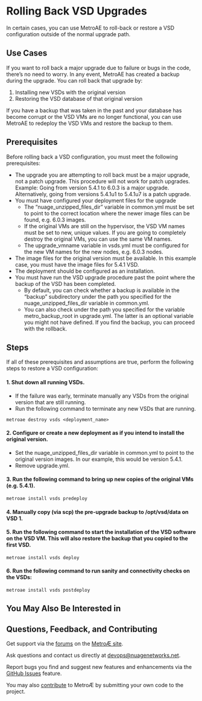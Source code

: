 # Rolling Back VSD Upgrades
In certain cases, you can use MetroAE to roll-back or restore a VSD configuration outside of the normal upgrade path. 

## Use Cases

If you want to roll back a major upgrade due to failure or bugs in the code, there’s no need to worry. In any event, MetroAE has created a backup during the upgrade. You can roll back that upgrade by: 
  1. Installing new VSDs with the original version 
  2. Restoring the VSD database of that original version
  
If you have a backup that was taken in the past and your database has become corrupt or the VSD VMs are no longer functional, you can use MetroAE to redeploy the VSD VMs and restore the backup to them. 


## Prerequisites

Before rolling back a VSD configuration, you must meet the following prerequisites: 

* The upgrade you are attempting to roll back must be a major upgrade, not a patch upgrade. This procedure will not work for patch upgrades.
Example: Going from version 5.4.1 to 6.0.3 is a major upgrade. Alternatively, going from versions 5.4.1u1 to 5.4.1u7 is a patch upgrade.
* You must have configured your deployment files for the upgrade
  * The “nuage_unzipped_files_dir” variable in common.yml must be set to point to the correct location where the newer image files can be found, e.g. 6.0.3 images.
  * If the original VMs are still on the hypervisor, the VSD VM names must be set to new, unique values. If you are going to completely destroy the original VMs, you can use the same VM names.
  * The upgrade_vmname variable in vsds.yml must be configured for the new VM names for the new nodes, e.g. 6.0.3 nodes.  
* The image files for the original version must be available. In this example case, you must have the image files for 5.4.1 VSD. 
* The deployment should be configured as an installation.
* You must have run the VSD upgrade procedure past the point where the backup of the VSD has been completed. 
  * By default, you can check whether a backup is available in the “backup” subdirectory under the path you specified for the nuage_unzipped_files_dir variable in common.yml. 
  * You can also check under the path you specified for the variable metro_backup_root in upgrade.yml. The latter is an optional variable you might not have defined. If you find the backup, you can proceed with the rollback.
  
## Steps 

If all of these prerequisites and assumptions are true, perform the following steps to restore a VSD configuration: 

#### 1. Shut down all running VSDs. 
   * If the failure was early, terminate manually any VSDs from the original version that are still running.
   * Run the following command to terminate any new VSDs that are running. 
   ````
   metroae destroy vsds <deployment_name>
   ````
  
#### 2. Configure or create a new deployment as if you intend to install the original version. 
  * Set the nuage_unzipped_files_dir variable in common.yml to point to the original version images. In our example, this would be version 5.4.1.
  * Remove upgrade.yml.
  
#### 3. Run the following command to bring up new copies of the original VMs (e.g. 5.4.1).
````
metroae install vsds predeploy
````

#### 4. Manually copy (via scp) the pre-upgrade backup to /opt/vsd/data on VSD 1.


#### 5. Run the following command to start the installation of the VSD software on the VSD VM. This will also restore the backup that you copied to the first VSD.
````
metroae install vsds deploy
````

#### 6. Run the following command to run sanity and connectivity checks on the VSDs: 
````
metroae install vsds postdeploy
````


## You May Also Be Interested in


## Questions, Feedback, and Contributing
Get support via the [forums](https://devops.nuagenetworks.net/forum/) on the [MetroÆ site](https://devops.nuagenetworks.net/).

Ask questions and contact us directly at [devops@nuagenetworks.net](mailto:deveops@nuagenetworks.net "send email to nuage-metro project").

Report bugs you find and suggest new features and enhancements via the [GitHub Issues](https://github.com/nuagenetworks/nuage-metro/issues "nuage-metro issues") feature.

You may also [contribute](../CONTRIBUTING.md) to MetroÆ by submitting your own code to the project.

